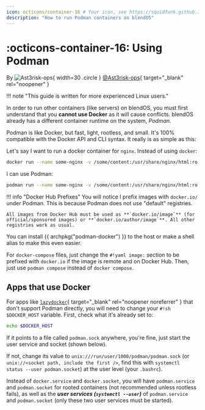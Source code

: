 ```yaml
---
icon: octicons/container-16 # Your icon, see https://squidfunk.github.io/mkdocs-material/reference/icons-emojis/
description: "How to run Podman containers on blendOS"
---
```


<!-- The top-level header *must* look like this (uses the same icon defined in the frontmatter)-->

# :octicons-container-16: Using Podman

By ![Ast3risk-ops](https://github.com/Ast3risk-ops.png){ width=30 .circle } [@Ast3risk-ops](https://asterisk.lol){ target="_blank" rel="noopener" }

<!-- you can also paste a gitlab.com, blendOS gitlab, bitbucket or 𝕏 profile link here, or make a Markdown link of this format:

[@Your_Username](link-to-site-or-profile)

The image can also be a local one, store it in docs/assets/img/guides

![Your Profile Picture](../assets/img/guides/your_picture.png)

-->

!!! note "This guide is written for more experienced Linux users."

In order to run other containers (like servers) on blendOS, you must first understand that you **cannot use Docker** as it will cause conflicts. blendOS already has a different container runtime on the system, *Podman*.

Podman is like Docker, but fast, light, rootless, and small. It's 100% compatible with the Docker API and CLI syntax. It really is as simple as this:

Let's say I want to run a docker container for `nginx`. Instead of using `docker`:

```sh
docker run --name some-nginx -v /some/content:/usr/share/nginx/html:ro -d -p 8080:80 nginx
```

I can use Podman:

```sh
podman run --name some-nginx -v /some/content:/usr/share/nginx/html:ro -d -p 8080:80 docker.io/nginx
```

!!! info "Docker Hub Prefixes"
    You will notice I prefix images with `docker.io/` under Podman. This is because Podman does not use "default" registries. 
    
    All images from Docker Hub must be used as **`docker.io/image`** (for official/sponsored images) or **`docker.io/author/image`**. All other registries work as usual.

You can install {{ archpkg("podman-docker") }} to the host or make a shell alias to make this even easier.

For `docker-compose` files, just change the `#!yaml image:` section to be prefixed with `docker.io` if the image is remote and on Docker Hub. Then, just use `podman compose` instead of `docker compose`.

## Apps that use Docker

For apps like [`lazydocker`](https://github.com/jesseduffield/lazydocker){ target="_blank" rel="noopener noreferrer" } that don't support Podman directly, you will need to change your `#!sh $DOCKER_HOST` variable. First, check what it's already set to:

```sh
echo $DOCKER_HOST
```

If it points to a file called `podman.sock` anywhere, you're fine, just start the user service and socket (shown below).

If not, change its value to `unix:///run/user/1000/podman/podman.sock` (or `unix://<socket path, include the first />`, find this with `systemctl status --user podman.socket`) at the user level (your `.bashrc`).

Instead of `docker.service` and `docker.socket`, you will have `podman.service` and `podman.socket` for rooted containers (not recommended unless rootless fails), as well as the ***user services (`systemctl --user`)*** of `podman.service` and `podman.socket` (only these two user services must be started).
